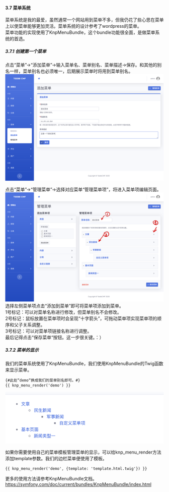 #### 3.7 菜单系统
菜单系统是我的最爱，虽然通常一个网站用到菜单不多，但我仍花了些心思在菜单上以使菜单能够更加灵活。菜单系统的设计参考了wordpress的菜单。   
菜单功能的实现使用了KnpMenuBundle，这个bundle功能很全面，是做菜单系统的首选。  

##### 3.7.1 创建第一个菜单
点击“菜单”->“添加菜单”->输入菜单名、菜单别名、菜单描述->保存。和其他的别名一样，菜单别名也必须唯一，后期展示菜单时将用到菜单别名。  
![alt 添加菜单](teebb_images/add-menu.png "添加菜单")  

点击“菜单”->“管理菜单”->选择对应菜单“管理菜单项”，将进入菜单项编辑页面。
![alt 管理菜单项页面](teebb_images/manage-menu.png "管理菜单项页面")  
选择左侧菜单项点击“添加到菜单”即可将菜单项添加到菜单。  
1号标记：可以对菜单名称进行修改，但菜单别名不会修改。  
2号标记：鼠标放置在菜单项时会呈现“十字箭头”，可拖动菜单项实现菜单项的顺序和父子关系调整。  
3号标记：可以对菜单项链接名称进行调整。  
最后记得点击“保存菜单“按钮。这一步很关键。：）

##### 3.7.2 菜单的显示
我们的菜单系统使用了KnpMenuBundle，我们使用KnpMenuBundle的Twig函数来显示菜单。  
```twig
{#此处“demo“换成我们的菜单别名即可。#}
{{ knp_menu_render('demo') }} 
```
![alt 测试菜单的显示](teebb_images/menu-show.png "测试菜单的显示")  

如果你需要使用自己的菜单模板管理菜单的显示，可以给knp_menu_render方法添加template参数。我们的边栏菜单便使用了模板。  
```twig
{{ knp_menu_render('demo', {template: 'template.html.twig'}) }}
```
更多的使用方法请参考KnpMenuBundle文档。https://symfony.com/doc/current/bundles/KnpMenuBundle/index.html

